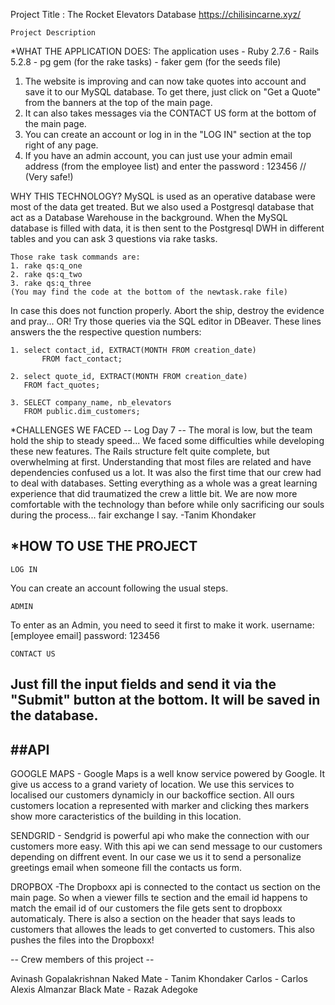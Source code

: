Project Title : The Rocket Elevators Database
https://chilisincarne.xyz/

	Project Description
*WHAT THE APPLICATION DOES:
The application uses
	- Ruby 2.7.6
	- Rails 5.2.8
	- pg gem (for the rake tasks)
	- faker gem (for the seeds file)


1. The website is improving and can now take quotes into account and save it to our MySQL database.
	To get there, just click on "Get a Quote" from the banners at the top of the main page.
2. It can also takes messages via the CONTACT US form at the bottom of the main page.
3. You can create an account or log in in the "LOG IN" section at the top right of any page.
4. If you have an admin account, you can just use your admin email address (from
the employee list) and enter the password : 123456 	// (Very safe!)

WHY THIS TECHNOLOGY?
MySQL is used as an operative database were most of the data get treated. But we also used a
Postgresql database that act as a Database Warehouse in the background. When the MySQL
database is filled with data, it is then sent to the Postgresql DWH in different tables and
you can ask 3 questions via rake tasks.

	Those rake task commands are:
	1. rake qs:q_one
	2. rake qs:q_two
	3. rake qs:q_three
	(You may find the code at the bottom of the newtask.rake file)

In case this does not function properly. Abort the ship, destroy the evidence and pray...
OR!
Try those queries via the SQL editor in DBeaver. These lines answers the the respective 
question numbers:

	1. select contact_id, EXTRACT(MONTH FROM creation_date)
           FROM fact_contact;
	
	2. select quote_id, EXTRACT(MONTH FROM creation_date)
	   FROM fact_quotes;
	
	3. SELECT company_name, nb_elevators
	   FROM public.dim_customers;

*CHALLENGES WE FACED
	-- Log Day 7 --
The moral is low, but the team hold the ship to steady speed...
We faced some difficulties while developing these new features. The Rails structure felt
quite complete, but overwhelming at first. Understanding that most files are related and
have dependencies confused us a lot. It was also the first time that our crew had to deal
with databases. Setting everything as a whole was a great learning experience that did
traumatized the crew a little bit. We are now more comfortable with the technology than before
while only sacrificing our souls during the process... fair exchange I say.
								-Tanim Khondaker


*HOW TO USE THE PROJECT
------------------------------------------------------------------
	LOG IN
You can create an account following the usual steps.

	ADMIN
To enter as an Admin, you need to seed it first to make it work.
username: [employee email]
password: 123456

	CONTACT US
Just fill the input fields and send it via the "Submit" button at
the bottom. It will be saved in the database.
------------------------------------------------------------------


##API
------------------------------------------------------------------

GOOGLE MAPS - Google Maps is a well know service powered by Google. It give us access to a grand variety of location. We use this services to localised our customers dynamicly in our backoffice section. All ours customers location a represented with marker and clicking thes markers show more caracteristics of the building in this location.

SENDGRID - Sendgrid is powerful api who make the connection with our customers more easy. With this api we can send message to our customers depending on diffrent event. In our case we us it to send a personalize greetings email when someone fill the contacts us form.

DROPBOX -The Dropboxx api is connected to the contact us section on the main page. 
So when a viewer fills te section and the email id happens to match the email id of our customers the file gets sent to dropboxx automaticaly. 
There is also a section on the header that says leads to customers that allowes the leads to get converted to customers. This also pushes the files into the Dropboxx!


-- Crew members of this project --


Avinash Gopalakrishnan
Naked Mate - Tanim Khondaker
Carlos - Carlos Alexis Almanzar
Black Mate - Razak Adegoke

